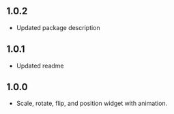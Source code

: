 ## 1.0.2

* Updated package description

## 1.0.1

* Updated readme

## 1.0.0

* Scale, rotate, flip, and position widget with animation.
